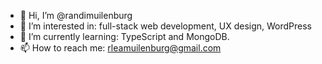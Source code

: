 - 👋 Hi, I’m @randimuilenburg
- 👀 I’m interested in: full-stack web development, UX design, WordPress
- 🌱 I’m currently learning: TypeScript and MongoDB.
- 📫 How to reach me: rleamuilenburg@gmail.com

<!---
randimuilenburg/randimuilenburg is a ✨ special ✨ repository because its `README.md` (this file) appears on your GitHub profile.
You can click the Preview link to take a look at your changes.
--->
